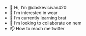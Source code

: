 - 👋 Hi, I’m @daskevicivan420
- 👀 I’m interested in wear
- 🌱 I’m currently learning brat
- 💞️ I’m looking to collaborate on nem
- 📫 How to reach me twitter
<!---
daskevicivan420/daskevicivan420 is a ✨ special ✨ repository because its `README.md` (this file) appears on your GitHub profile.
You can click the Preview link to take a look at your changes.
--->
